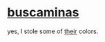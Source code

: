# [buscaminas](https://estebanheish.github.io/buscaminas/)
yes, I stole some of [their](https://developer.mozilla.org/) colors.
